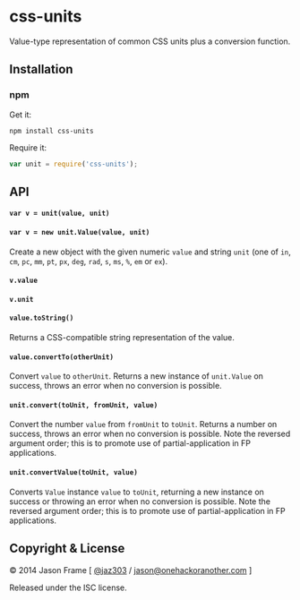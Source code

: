 # css-units

Value-type representation of common CSS units plus a conversion function.

## Installation

### npm

Get it:

```shell
npm install css-units
```

Require it:

```javascript
var unit = require('css-units');
```

## API

#### `var v = unit(value, unit)`
#### `var v = new unit.Value(value, unit)`

Create a new object with the given numeric `value` and string `unit` (one of `in`, `cm`, `pc`, `mm`, `pt`, `px`, `deg`, `rad`, `s`, `ms`, `%`, `em` or `ex`).

#### `v.value`

#### `v.unit`

#### `value.toString()`

Returns a CSS-compatible string representation of the value.

#### `value.convertTo(otherUnit)`

Convert `value` to `otherUnit`. Returns a new instance of `unit.Value` on success, throws an error when no conversion is possible.

#### `unit.convert(toUnit, fromUnit, value)`

Convert the number `value` from `fromUnit` to `toUnit`. Returns a number on success, throws an error when no conversion is possible. Note the reversed argument order; this is to promote use of partial-application in FP applications.

#### `unit.convertValue(toUnit, value)`

Converts `Value` instance `value` to `toUnit`, returning a new instance on success or throwing an error when no conversion is possible. Note the reversed argument order; this is to promote use of partial-application in FP applications.

## Copyright &amp; License

&copy; 2014 Jason Frame [ [@jaz303](http://twitter.com/jaz303) / [jason@onehackoranother.com](mailto:jason@onehackoranother.com) ]

Released under the ISC license.